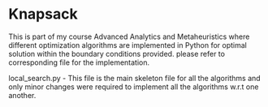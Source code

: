 # Knapsack

This is part of my course Advanced Analytics and Metaheuristics where different optimization algorithms are implemented in Python for optimal solution within the boundary conditions provided.
please refer to corresponding file for the implementation.

local_search.py  - This file is the main skeleton file for all the algorithms and only minor changes were required to implement all the algorithms w.r.t one another.
